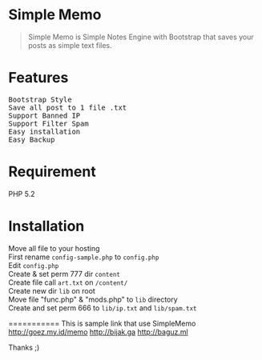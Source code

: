 


Simple Memo
===========

<blockquote>Simple Memo is Simple Notes Engine with Bootstrap that saves your posts as simple text files.</blockquote>

Features
===========
<pre>Bootstrap Style
Save all post to 1 file .txt
Support Banned IP
Support Filter Spam
Easy installation
Easy Backup</pre>

Requirement
===========
PHP 5.2

Installation
===========
Move all file to your hosting<br />
First rename <code>config-sample.php</code> to <code>config.php</code><br />
Edit <code>config.php</code><br />
Create & set perm 777 dir <code>content</code><br />
Create file call <code>art.txt</code> on <code>/content/</code><br />
Create new dir <code>lib</code> on root<br />
Move file "func.php" & "mods.php" to <code>lib</code> directory<br />
Create and set perm 666 to <code>lib/ip.txt</code> and <code>lib/spam.txt</code>

===========
This is sample link that use SimpleMemo
http://goez.my.id/memo
http://bijak.ga
http://baguz.ml

Thanks ;)





